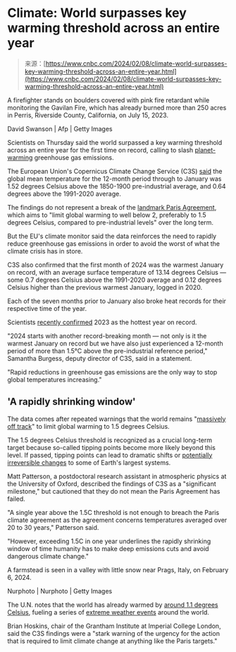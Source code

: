<!--yml
category: 未分类
date: 2024-05-27 14:44:05
-->

# Climate: World surpasses key warming threshold across an entire year

> 来源：[https://www.cnbc.com/2024/02/08/climate-world-surpasses-key-warming-threshold-across-an-entire-year.html](https://www.cnbc.com/2024/02/08/climate-world-surpasses-key-warming-threshold-across-an-entire-year.html)

 A firefighter stands on boulders covered with pink fire retardant while monitoring the Gavilan Fire, which has already burned more than 250 acres in Perris, Riverside County, California, on July 15, 2023.

David Swanson | Afp | Getty Images

Scientists on Thursday said the world surpassed a key warming threshold across an entire year for the first time on record, calling to slash [planet-warming](https://www.un.org/en/climatechange/science/key-findings#:~:text=Greenhouse%20gas%20concentrations%20are%20at,change%20mainly%20means%20warmer%20temperatures.) greenhouse gas emissions.

The European Union's Copernicus Climate Change Service (C3S) [said](https://climate.copernicus.eu/copernicus-2024-world-experienced-warmest-january-record) the global mean temperature for the 12-month period through to January was 1.52 degrees Celsius above the 1850-1900 pre-industrial average, and 0.64 degrees above the 1991-2020 average.

The findings do not represent a break of the [landmark Paris Agreement](https://www.cnbc.com/2015/12/13/paris-climate-agreement-all-you-need-to-know.html), which aims to "limit global warming to well below 2, preferably to 1.5 degrees Celsius, compared to pre-industrial levels" over the long term.

But the EU's climate monitor said the data reinforces the need to rapidly reduce greenhouse gas emissions in order to avoid the worst of what the climate crisis has in store.

C3S also confirmed that the first month of 2024 was the warmest January on record, with an average surface temperature of 13.14 degrees Celsius — some 0.7 degrees Celsius above the 1991-2020 average and 0.12 degrees Celsius higher than the previous warmest January, logged in 2020.

Each of the seven months prior to January also broke heat records for their respective time of the year.

Scientists [recently confirmed](https://www.cnbc.com/2024/01/09/world-close-to-1point5-degrees-threshold-after-hottest-year-on-record.html) 2023 as the hottest year on record.

"2024 starts with another record-breaking month — not only is it the warmest January on record but we have also just experienced a 12-month period of more than 1.5°C above the pre-industrial reference period," Samantha Burgess, deputy director of C3S, said in a statement.

"Rapid reductions in greenhouse gas emissions are the only way to stop global temperatures increasing."

## 'A rapidly shrinking window'

The data comes after repeated warnings that the world remains "[massively off track](https://press.un.org/en/2023/sgsm22031.doc.htm)" to limit global warming to 1.5 degrees Celsius.

The 1.5 degrees Celsius threshold is recognized as a crucial long-term target because so-called tipping points become more likely beyond this level. If passed, tipping points can lead to dramatic shifts or [potentially irreversible changes](https://blog.metoffice.gov.uk/2023/09/11/what-do-we-mean-by-a-climate-tipping-point/) to some of Earth's largest systems.

Matt Patterson, a postdoctoral research assistant in atmospheric physics at the University of Oxford, described the findings of C3S as a "significant milestone," but cautioned that they do not mean the Paris Agreement has failed.

"A single year above the 1.5C threshold is not enough to breach the Paris climate agreement as the agreement concerns temperatures averaged over 20 to 30 years," Patterson said.

"However, exceeding 1.5C in one year underlines the rapidly shrinking window of time humanity has to make deep emissions cuts and avoid dangerous climate change."

A farmstead is seen in a valley with little snow near Prags, Italy, on February 6, 2024.

Nurphoto | Nurphoto | Getty Images

The U.N. notes that the world has already warmed by [around 1.1 degrees Celsius](https://www.un.org/en/climatechange/science/mythbusters), fueling a series of [extreme weather events](https://www.cnbc.com/2023/08/04/south-america-argentina-and-chile-gripped-by-extreme-mid-winter-heat.html) around the world.

Brian Hoskins, chair of the Grantham Institute at Imperial College London, said the C3S findings were a "stark warning of the urgency for the action that is required to limit climate change at anything like the Paris targets."